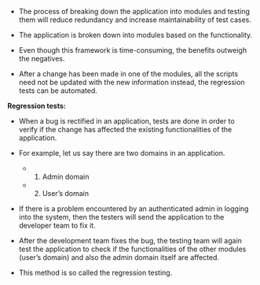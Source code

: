 
- The process of breaking down the application into modules and testing them will reduce redundancy and increase maintainability of test cases.

- The application is broken down into modules based on the functionality.

- Even though this framework is time-consuming, the benefits outweigh the negatives.

- After a change has been made in one of the modules, all the scripts need not be updated with the new information instead, the regression tests can be automated. 

<b>Regression tests:</b>

- When a bug is rectified in an application, tests are done in order to verify if the change has affected the existing functionalities of the application. 

- For example, let us say there are two domains in an application. <br>

  - 1) Admin domain<br> 
  - 2) User’s domain<br>
  
- If there is a problem encountered by an authenticated admin in logging into the system, then the testers will send the application to the developer team to fix it. 

- After the development team fixes the bug, the testing team will again test the application to check if the functionalities of the other modules (user’s domain) and also the admin domain itself are affected.

- This method is so called the regression testing.

